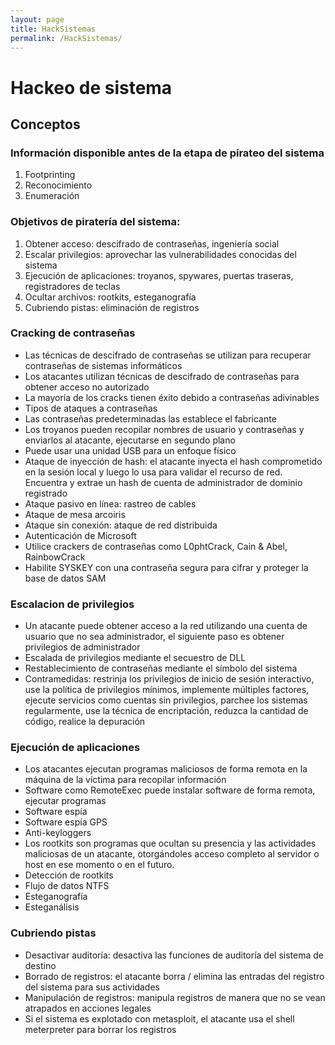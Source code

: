 ```yaml
---
layout: page
title: HackSistemas
permalink: /HackSistemas/
---
```


# Hackeo de sistema

## Conceptos

### Información disponible antes de la etapa de pirateo del sistema

1. Footprinting
2. Reconocimiento
3. Enumeración

### Objetivos de piratería del sistema:

1. Obtener acceso: descifrado de contraseñas, ingeniería social
2. Escalar privilegios: aprovechar las vulnerabilidades conocidas del sistema
3. Ejecución de aplicaciones: troyanos, spywares, puertas traseras, registradores de teclas
4. Ocultar archivos: rootkits, esteganografía
5. Cubriendo pistas: eliminación de registros

### Cracking de contraseñas

* Las técnicas de descifrado de contraseñas se utilizan para recuperar contraseñas de sistemas informáticos
* Los atacantes utilizan técnicas de descifrado de contraseñas para obtener acceso no autorizado
* La mayoría de los cracks tienen éxito debido a contraseñas adivinables
* Tipos de ataques a contraseñas
* Las contraseñas predeterminadas las establece el fabricante
* Los troyanos pueden recopilar nombres de usuario y contraseñas y enviarlos al atacante, ejecutarse en segundo plano
* Puede usar una unidad USB para un enfoque físico
* Ataque de inyección de hash: el atacante inyecta el hash comprometido en la sesión local y luego lo usa para validar el recurso de red. Encuentra y extrae un hash de cuenta de administrador de dominio registrado
* Ataque pasivo en línea: rastreo de cables
* Ataque de mesa arcoiris
* Ataque sin conexión: ataque de red distribuida
* Autenticación de Microsoft
* Utilice crackers de contraseñas como L0phtCrack, Cain & Abel, RainbowCrack
* Habilite SYSKEY con una contraseña segura para cifrar y proteger la base de datos SAM

### Escalacion de privilegios

* Un atacante puede obtener acceso a la red utilizando una cuenta de usuario que no sea administrador, el siguiente paso es obtener privilegios de administrador
* Escalada de privilegios mediante el secuestro de DLL
* Restablecimiento de contraseñas mediante el símbolo del sistema
* Contramedidas: restrinja los privilegios de inicio de sesión interactivo, use la política de privilegios mínimos, implemente múltiples factores, ejecute servicios como cuentas sin privilegios, parchee los sistemas regularmente, use la técnica de encriptación, reduzca la cantidad de código, realice la depuración

### Ejecución de aplicaciones

* Los atacantes ejecutan programas maliciosos de forma remota en la máquina de la víctima para recopilar información
* Software como RemoteExec puede instalar software de forma remota, ejecutar programas
* Software espía
* Software espía GPS
* Anti-keyloggers
* Los rootkits son programas que ocultan su presencia y las actividades maliciosas de un atacante, otorgándoles acceso completo al servidor o host en ese momento o en el futuro.
* Detección de rootkits
* Flujo de datos NTFS
* Esteganografía
* Esteganálisis

### Cubriendo pistas

* Desactivar auditoría: desactiva las funciones de auditoría del sistema de destino
* Borrado de registros: el atacante borra / elimina las entradas del registro del sistema para sus actividades
* Manipulación de registros: manipula registros de manera que no se vean atrapados en acciones legales
* Si el sistema es explotado con metasploit, el atacante usa el shell meterpreter para borrar los registros
